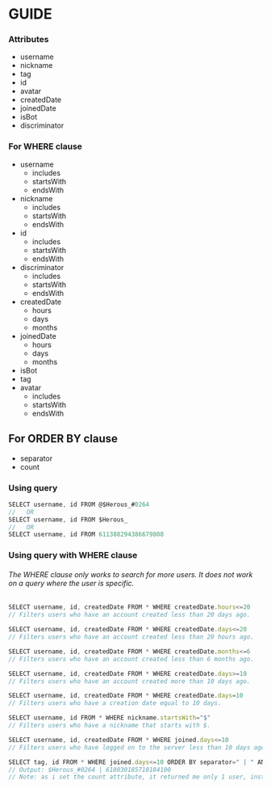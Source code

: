 # GUIDE

### Attributes
- username
- nickname
- tag
- id
- avatar
- createdDate
- joinedDate
- isBot
- discriminator

### For WHERE clause
<ul>
<li>username<ul>
<li>includes</li>
<li>startsWith</li>
<li>endsWith</li>
</ul></li>
<li>nickname<ul>
<li>includes</li>
<li>startsWith</li>
<li>endsWith</li>
</ul></li>
<li>id<ul>
<li>includes</li>
<li>startsWith</li>
<li>endsWith</li>
</ul></li>
<li>discriminator<ul>
<li>includes</li>
<li>startsWith</li>
<li>endsWith</li>
</ul></li>
<li>createdDate<ul>
<li>hours</li>
<li>days</li>
<li>months</li>
</ul></li>
<li>joinedDate<ul>
<li>hours</li>
<li>days</li>
<li>months</li>
</ul></li>
<li>isBot</li>
<li>tag</li>
<li>avatar<ul>
<li>includes</li>
<li>startsWith</li>
<li>endsWith</li>
</ul></li>
</ul>

## For ORDER BY clause
- separator
- count

### Using query
```javascript
SELECT username, id FROM @$Herous_#0264
//   OR
SELECT username, id FROM $Herous_
//   OR
SELECT username, id FROM 611388294386679808
```

### Using query with WHERE clause
###### The WHERE clause only works to search for more users. It does not work on a query where the user is specific.
```javascript
SELECT username, id, createdDate FROM * WHERE createdDate.hours<=20
// Filters users who have an account created less than 20 days ago.
```
```javascript
SELECT username, id, createdDate FROM * WHERE createdDate.days<=20
// Filters users who have an account created less than 20 hours ago.
```
```javascript
SELECT username, id, createdDate FROM * WHERE createdDate.months<=6
// Filters users who have an account created less than 6 months ago.
```
```javascript
SELECT username, id, createdDate FROM * WHERE createdDate.days>=10
// Filters users who have an account created more than 10 days ago.
```
```javascript
SELECT username, id, createdDate FROM * WHERE createdDate.days=10
// Filters users who have a creation date equal to 10 days.
```
```javascript
SELECT username, id FROM * WHERE nickname.startsWith="$"
// Filters users who have a nickname that starts with $.
```
```javascript
SELECT username, id, createdDate FROM * WHERE joined.days<=10
// Filters users who have logged on to the server less than 10 days ago.
```
```javascript
SELECT tag, id FROM * WHERE joined.days<=10 ORDER BY separator=" | " AND count=1
// Output: $Herous_#0264 | 618030185710184100
// Note: as i set the count attribute, it returned me only 1 user, instead of 3.
```
